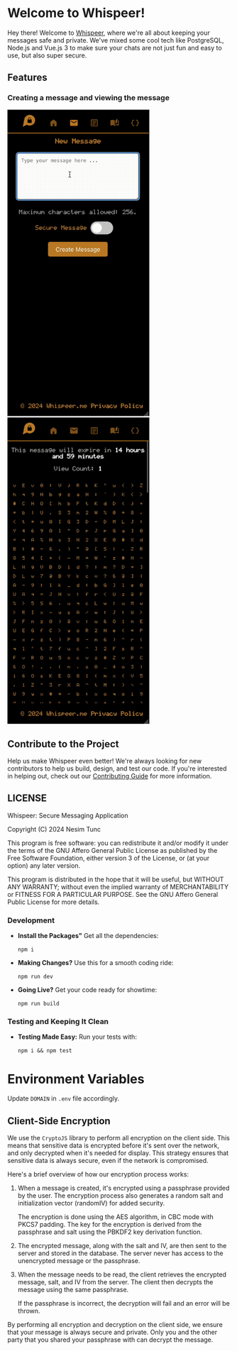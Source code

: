 # Welcome to Whispeer!

Hey there! Welcome to [Whispeer](https://whispeer.me), where we're all about keeping your messages safe and private. We've mixed some cool tech like PostgreSQL, Node.js and Vue.js 3 to make sure your chats are not just fun and easy to use, but also super secure.

## Features
### Creating a message and viewing the message
<img src="public/resources/CreatingMessage.gif" alt="Creating a Message" width="320"/>
<img src="public/resources/ViewingMessage.gif" alt="Viewing a Message" width="320"/>

## Contribute to the Project

Help us make Whispeer even better! We're always looking for new contributors to help us build, design, and test our code. If you're interested in helping out, check out our [Contributing Guide](CONTRIBUTING.md) for more information.

## LICENSE

Whispeer: Secure Messaging Application

Copyright (C) 2024 Nesim Tunc

This program is free software: you can redistribute it and/or modify
it under the terms of the GNU Affero General Public License as published by
the Free Software Foundation, either version 3 of the License, or
(at your option) any later version.

This program is distributed in the hope that it will be useful,
but WITHOUT ANY WARRANTY; without even the implied warranty of
MERCHANTABILITY or FITNESS FOR A PARTICULAR PURPOSE. See the
GNU Affero General Public License for more details.

### Development
 - **Install the Packages"** Get all the dependencies:
   ```
   npm i
   ```

- **Making Changes?** Use this for a smooth coding ride:
  ```
  npm run dev
  ```
- **Going Live?** Get your code ready for showtime:
  ```
  npm run build
  ```

### Testing and Keeping It Clean
- **Testing Made Easy:** Run your tests with:
  ```
  npm i && npm test
  ```

# Environment Variables

Update `DOMAIN` in `.env` file accordingly.

## Client-Side Encryption

We use the `CryptoJS` library to perform all encryption on the client side. This means that sensitive data is encrypted before it's sent over the network, and only decrypted when it's needed for display. This strategy ensures that sensitive data is always secure, even if the network is compromised.

Here's a brief overview of how our encryption process works:

1. When a message is created, it's encrypted using a passphrase provided by the user. The encryption process also generates a random salt and initialization vector (randomIV) for added security.

   The encryption is done using the AES algorithm, in CBC mode with PKCS7 padding. The key for the encryption is derived from the passphrase and salt using the PBKDF2 key derivation function.

2. The encrypted message, along with the salt and IV, are then sent to the server and stored in the database. The server never has access to the unencrypted message or the passphrase.

3. When the message needs to be read, the client retrieves the encrypted message, salt, and IV from the server. The client then decrypts the message using the same passphrase.

   If the passphrase is incorrect, the decryption will fail and an error will be thrown.

By performing all encryption and decryption on the client side, we ensure that your message is always secure and private. Only you and the other party that you shared your passphrase with can decrypt the message.
